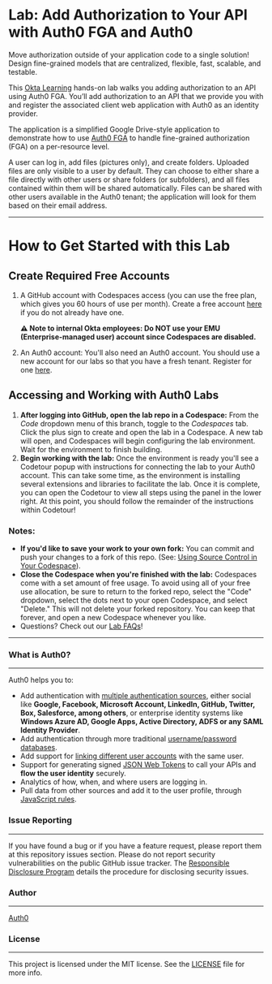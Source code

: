 # Lab: Add Authorization to Your API with Auth0 FGA and Auth0

Move authorization outside of your application code to a single solution! Design fine-grained models that are centralized, flexible, fast, scalable, and testable.

This [Okta Learning](https://learning.okta.com/) hands-on lab walks you adding authorization to an API using Auth0 FGA. You’ll add authorization to an API that we provide you with and register the associated client web application with Auth0 as an identity provider.

The application is a simplified Google Drive-style application to demonstrate how to use [Auth0 FGA](https://fga.dev) to handle fine-grained authorization (FGA) on a per-resource level.

A user can log in, add files (pictures only), and create folders. Uploaded files are only visible to a user by default. They can choose to either share a file directly with other users or share folders (or subfolders), and all files contained within them will be shared automatically. Files can be shared with other users available in the Auth0 tenant; the application will look for them based on their email address.

---
# How to Get Started with this Lab

## Create Required Free Accounts

1. A GitHub account with Codespaces access (you can use the free plan, which gives you 60 hours of use per month). Create a free account [here](https://docs.github.com/en/get-started/signing-up-for-github/signing-up-for-a-new-github-account) if you do not already have one.

    **⚠️ Note to internal Okta employees: Do NOT use your EMU (Enterprise-managed user) account since Codespaces are disabled.**

2. An Auth0 account: You'll also need an Auth0 account. You should use a new account for our labs so that you have a fresh tenant. Register for one [here](https://auth0.com/signup).

## Accessing and Working with Auth0 Labs

1. **After logging into GitHub, open the lab repo in a Codespace:** From the *Code* dropdown menu of this branch, toggle to the *Codespaces* tab. Click the plus sign to create and open the lab in a Codespace. A new tab will open, and Codespaces will begin configuring the lab environment. Wait for the environment to finish building.
2. **Begin working with the lab:** Once the environment is ready you'll see a Codetour popup with instructions for connecting the lab to your Auth0 account. This can take some time, as the environment is installing several extensions and libraries to facilitate the lab. Once it is complete, you can open the Codetour to view all steps using the panel in the lower right. At this point, you should follow the remainder of the instructions within Codetour!

### Notes:
- **If you'd like to save your work to your own fork:** You can commit and push your changes to a fork of this repo. (See: [Using Source Control in Your Codespace](https://docs.github.com/en/codespaces/developing-in-codespaces/using-source-control-in-your-codespace)).
- **Close the Codespace when you're finished with the lab:** Codespaces come with a set amount of free usage. To avoid using all of your free use allocation, be sure to return to the forked repo, select the "Code" dropdown, select the dots next to your open Codespace, and select "Delete." This will not delete your forked repository. You can keep that forever, and open a new Codespace whenever you like.
- Questions? Check out our [Lab FAQs](https://auth0-training.github.io/)!

---

### What is Auth0?
---

Auth0 helps you to:

* Add authentication with [multiple authentication sources](https://auth0.com/docs/identityproviders), either social like **Google, Facebook, Microsoft Account, LinkedIn, GitHub, Twitter, Box, Salesforce, among others**, or enterprise identity systems like **Windows Azure AD, Google Apps, Active Directory, ADFS or any SAML Identity Provider**.
* Add authentication through more traditional [username/password databases](https://auth0.com/docs/connections/database/custom-db).
* Add support for [linking different user accounts](https://auth0.com/docs/link-accounts) with the same user.
* Support for generating signed [JSON Web Tokens](https://auth0.com/docs/jwt) to call your APIs and **flow the user identity** securely.
* Analytics of how, when, and where users are logging in.
* Pull data from other sources and add it to the user profile, through [JavaScript rules](https://auth0.com/docs/rules/current).

### Issue Reporting
---
If you have found a bug or if you have a feature request, please report them at this repository issues section. Please do not report security vulnerabilities on the public GitHub issue tracker. The [Responsible Disclosure Program](https://auth0.com/whitehat) details the procedure for disclosing security issues.

### Author
---

[Auth0](https://auth0.com)

### License
---

This project is licensed under the MIT license. See the [LICENSE](LICENSE.txt) file for more info.
